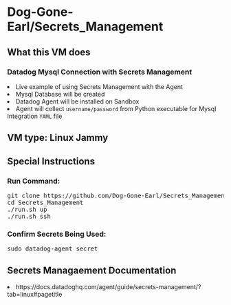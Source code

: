 # Dog-Gone-Earl/Secrets_Management

## What this VM does
### Datadog Mysql Connection with Secrets Management

<li>Live example of using Secrets Management with the Agent</li>
<li>Mysql Database will be created</li>
<li>Datadog Agent will be installed on Sandbox</li>
<li>Agent will collect <code>username/password</code> from Python executable for Mysql Integration <code>YAML</code> file</li>

<pic of python code>

<pic of Mysql yaml config>
  
<Show datadog-agent secret command output>
  
<show Agent status showing config>
  
## VM type: Linux Jammy

## Special Instructions

### Run Command:
<pre>
git clone https://github.com/Dog-Gone-Earl/Secrets_Management.git 
cd Secrets_Management
./run.sh up
./run.sh ssh</pre>
  
### Confirm Secrets Being Used:
<pre>
sudo datadog-agent secret</pre>

## Secrets Managaement Documentation
  <li><link>https://docs.datadoghq.com/agent/guide/secrets-management/?tab=linux#pagetitle</link></li>
